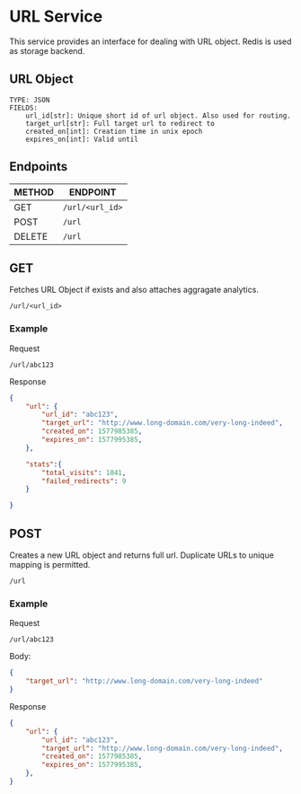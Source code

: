 # URL Service
This service provides an interface for dealing with URL object. Redis is used as storage backend.

## URL Object
```
TYPE: JSON
FIELDS:
	url_id[str]: Unique short id of url object. Also used for routing.
	target_url[str]: Full target url to redirect to
	created_on[int]: Creation time in unix epoch
	expires_on[int]: Valid until
```

## Endpoints
| METHOD | ENDPOINT        |
|--------|-----------------|
| GET    | `/url/<url_id>` |
| POST   | `/url`          |
| DELETE | `/url`          |

## GET
Fetches URL Object if exists and also attaches aggragate analytics.
```
/url/<url_id>
```
### Example
Request
```
/url/abc123
```

Response
```json
{
    "url": {
        "url_id": "abc123",
        "target_url": "http://www.long-domain.com/very-long-indeed",
        "created_on": 1577985385,
        "expires_on": 1577995385,
    },

    "stats":{
        "total_visits": 1041,
        "failed_redirects": 9
    }

}
```

## POST
Creates a new URL object and returns full url. Duplicate URLs to unique mapping is permitted.
```
/url
```
### Example
Request
```
/url/abc123
```

Body:
```json
{
    "target_url": "http://www.long-domain.com/very-long-indeed"
}
```

Response
```json
{
    "url": {
        "url_id": "abc123",
        "target_url": "http://www.long-domain.com/very-long-indeed",
        "created_on": 1577985385,
        "expires_on": 1577995385,
    },
}
```